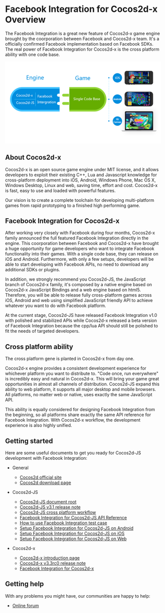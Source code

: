 # Facebook Integration for Cocos2d-x Overview

The Facebook Integration is a great new feature of Cocos2d-x game engine brought by the coorporation between Facebook and Cocos2d-x team. It's a officially confirmed Facebook implementation based on Facebook SDKs. The real power of Facebook Integration for Cocos2d-x is the cross platform ability with one code base.

![](facebook.png)

## About Cocos2d-x

Cocos2d-x is an open source game engine under MIT license, and it allows developers to exploit their existing C++, Lua and Javascript knowledge for cross-platform deployment into iOS, Android, Windows Phone, Mac OS X, Windows Desktop, Linux and web, saving time, effort and cost. Cocos2d-x is fast, easy to use and loaded with powerful features.

Our vision is to create a complete toolchain for developing multi-platform games from rapid prototyping to a finished high performing game.

## Facebook Integration for Cocos2d-x

After working very closely with Facebook during four months, Cocos2d-x family announced the full featured Facebook Integration directly in the engine. This coorporation between Facebook and Cocos2d-x have brought a huge opportunity for game developers who want to integrate Facebook functionality into their games. With a single code base, they can release on iOS and Android. Furthermore, with only a few setups, developers will be able to start developing with Facebook APIs, no need to download any additional SDKs or plugins.

In addition, we strongly recommend you Cocos2d-JS, the JavaScript branch of Cocos2d-x family, it's composed by a native engine based on Cocos2d-x JavaScript Bindings and a web engine based on html5. Therefore, you will be able to release fully cross-platform games across iOS, Android and web using simplified JavaScript friendly API to achieve whatever you want to do with Facebook platform.

At the current stage, Cocos2d-JS have released Facebook Integration v1.0 with polished and stabilized APIs while Cocos2d-x released a beta version of Facebook Integration because the cpp/lua API should still be polished to fit the needs of targeted developers.

## Cross platform ability

The cross platform gene is planted in Cocos2d-x from day one.

Cocos2d-x engine provides a consistent development experience for whichever platform you want to distribute to. "Code once, run everywhere" is incredibly easy and natural in Cocos2d-x. This will bring your game great opportunities in almost all channels of distribution. Cocos2d-JS expand this ability to web platform, it supports all major desktop and mobile browsers. All platforms, no matter web or native, uses exactly the same JavaScript API.

This ability is equally considered for designing Facebook Integration from the beginning, so all platforms share exactly the same API reference for Facebook Integration. With Cocos2d-x workflow, the development experience is also highly unified.

## Getting started 

Here are some useful documents to get you ready for Cocos2d-JS development with Facebook Integration:

- General
    - [Cocos2d official site](http://cocos2d-x.org/)
    - [Cocos2d download page](http://www.cocos2d-x.org/download)

- Cocos2d-JS
    - [Cocos2d-JS document root](http://cocos2d-x.org/docs/manual/framework/html5/en)
    - [Cocos2d-JS v3.1 release note](http://cocos2d-x.org/news/363)
    - [Cocos2d-JS cross platform workflow](http://cocos2d-x.org/docs/manual/framework/cocos2d-js/2-working-environment-and-workflow/2-2-cross-native-browser-game-with-cocos-console/en)
    - [Facebook Integration for Cocos2d-JS API Reference](api-reference/en.md)
    - [How to use Facebook Integration test case](facebook-test-case/en.md)
    - [Setup Facebook Integration for Cocos2d-JS on Android](facebook-sdk-on-android/en.md)
    - [Setup Facebook Integration for Cocos2d-JS on iOS](facebook-sdk-on-ios/en.md)
    - [Setup Facebook Integration for Cocos2d-JS on Web](facebook-sdk-on-web/en.md)

- Cocos2d-x
    - [Cocos2d-x introduction page](http://cocos2d-x.org/wiki/Cocos2d-x)
    - [Cocos2d-x v3.3rc0 release note](http://cocos2d-x.org/news/362)
    - [Facebook Integration for Cocos2d-x](http://cocos2d-x.org/wiki/Facebook_SDK_Beta2_Integration_for_Cocos2d-X)

## Getting help

With any problems you might have, our communities are happy to help:

- [Online forum](http://discuss.cocos2d-x.org/category/cocos2d-x)

